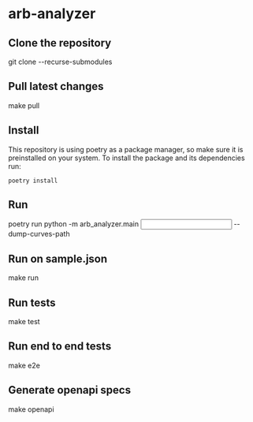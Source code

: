 # arb-analyzer

## Clone the repository
git clone --recurse-submodules <url>

## Pull latest changes
make pull

## Install
This repository is using poetry as a package manager, so make sure it is preinstalled on your system.
To install the package and its dependencies run:
```
poetry install
```

## Run
poetry run python -m arb_analyzer.main <input json filename> <output json filename> --dump-curves-path <optional path>

## Run on sample.json
make run

## Run tests
make test

## Run end to end tests
make e2e

## Generate openapi specs
make openapi
